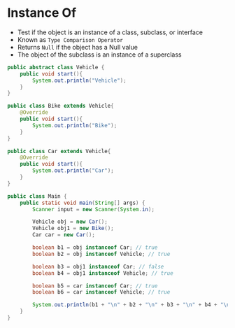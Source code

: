 # Instance Of 
- Test if the object is an instance of a class, subclass, or interface
- Known as `Type Comparison Operator`
- Returns `Null` if the object has a Null value
- The object of the subclass is an instance of a superclass

```java
public abstract class Vehicle {
    public void start(){
        System.out.println("Vehicle");
    }
}
```
```java
public class Bike extends Vehicle{
    @Override
    public void start(){
        System.out.println("Bike");
    }
}
```
```java
public class Car extends Vehicle{
    @Override
    public void start(){
        System.out.println("Car");
    }
}
```
```java
public class Main {
    public static void main(String[] args) {
        Scanner input = new Scanner(System.in);

        Vehicle obj = new Car();
        Vehicle obj1 = new Bike();
        Car car = new Car();

        boolean b1 = obj instanceof Car; // true
        boolean b2 = obj instanceof Vehicle; // true

        boolean b3 = obj1 instanceof Car; // false
        boolean b4 = obj1 instanceof Vehicle; // true

        boolean b5 = car instanceof Car; // true
        boolean b6 = car instanceof Vehicle; // true

        System.out.println(b1 + "\n" + b2 + "\n" + b3 + "\n" + b4 + "\n" + b5 + "\n" + b6);
    }
}
```
